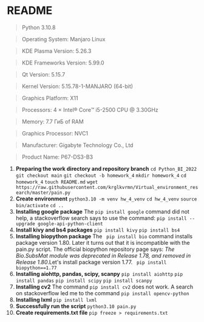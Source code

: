 
# README
>Python 3.10.8

>Operating System: Manjaro Linux

>KDE Plasma Version: 5.26.3

>KDE Frameworks Version: 5.99.0

>Qt Version: 5.15.7

>Kernel Version: 5.15.78-1-MANJARO (64-bit)

>Graphics Platform: X11

>Processors: 4 × Intel® Core™ i5-2500 CPU @ 3.30GHz

>Memory: 7.7 ГиБ of RAM

>Graphics Processor: NVC1

>Manufacturer: Gigabyte Technology Co., Ltd

>Product Name: P67-DS3-B3
1. **Preparing the work directory and repository branch**
  ```cd Python_BI_2022```
  ```git checkout main```
  ```git checkout -b homework_4```
  ```mkdir homework_4```
  ```cd homework_4```
  ```touch README.md```
  ```wget https://raw.githubusercontent.com/krglkvrmn/Virtual_environment_research/master/pain.py```
2. **Create environment**
```python3.10 -m venv hw_4_venv```
```cd hw_4_venv```
```source bin/activate```
```cd ..```
3. **Installing google package**
The ```pip install google``` command did not help, a stackoverflow search says to use the command:
```pip install --upgrade google-api-python-client```
4. **Install kivy and bs4 packages**
```pip install kivy``` 
```pip install bs4``` 
5. **Installing biopython package**
The ``` pip install bio``` command installs package version 1.80. Later it turns out that it is incompatible with the pain.py script. The official biopython repository page says: *The Bio.SubsMat module was deprecated in Release 1.78, and removed in Release 1.80*.Let's install package version 1.77.
``` pip install biopython==1.77``` 
6. **Installing aiohttp, pandas, scipy, scanpy**
```pip install aiohttp```
```pip install pandas```
```pip install scipy```
```pip install scanpy```
7. **Installing cv2**
The command ```pip install cv2``` does not work. A search on stackoverflow led me to the command
```pip install opencv-python```
8. **Installing lxml**
```pip install lxml```
9. **Successfully run the script**
```python3.10 pain.py```
10. **Create requirements.txt file**
```pip freeze > requirements.txt```
